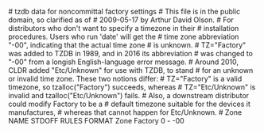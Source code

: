 \# tzdb data for noncommittal factory settings # This file is in the public domain, so clarified as of # 2009-05-17 by Arthur David Olson. # For distributors who don't want to specify a timezone in their # installation procedures. Users who run 'date' will get the # time zone abbreviation "-00", indicating that the actual time zone # is unknown. # TZ="Factory" was added to TZDB in 1989, and in 2016 its abbreviation # was changed to "-00" from a longish English-language error message. # Around 2010, CLDR added "Etc/Unknown" for use with TZDB, to stand # for an unknown or invalid time zone. These two notions differ: # TZ="Factory" is a valid timezone, so tzalloc("Factory") succeeds, whereas # TZ="Etc/Unknown" is invalid and tzalloc("Etc/Unknown") fails. # Also, a downstream distributor could modify Factory to be a # default timezone suitable for the devices it manufactures, # whereas that cannot happen for Etc/Unknown. # Zone NAME STDOFF RULES FORMAT Zone Factory 0 - -00